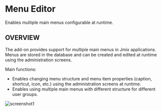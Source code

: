 # Menu Editor

Enables multiple main menus configurable at runtime.

## OVERVIEW

The add-on provides support for multiple main menus in Jmix applications. Menus are stored in the database and can be created and edited at runtime using the administration screens.

Main functions:
- Enables changing menu structure and menu item properties (caption, shortcut, icon, etc.) using the administration screens
  at runtime.
- Enables using multiple main menus with different structure for different user groups.

![screenshot1](https://user-images.githubusercontent.com/11490702/211079118-cd1b182c-2b75-4c1f-974d-dd84076fb764.png)
